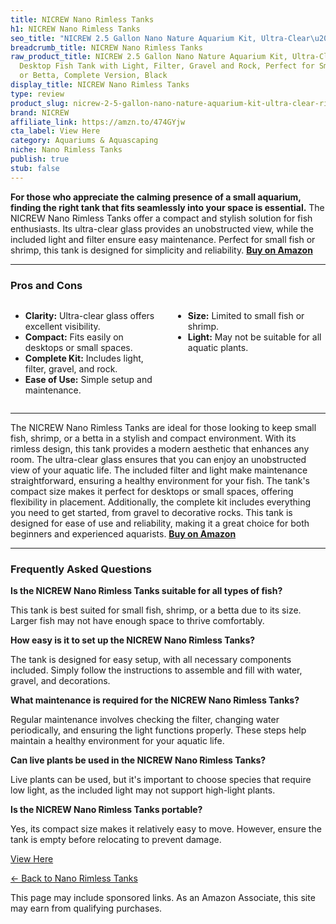 ```yaml
---
title: NICREW Nano Rimless Tanks
h1: NICREW Nano Rimless Tanks
seo_title: "NICREW 2.5 Gallon Nano Nature Aquarium Kit, Ultra-Clear\u2026"
breadcrumb_title: NICREW Nano Rimless Tanks
raw_product_title: NICREW 2.5 Gallon Nano Nature Aquarium Kit, Ultra-Clear Rimless
  Desktop Fish Tank with Light, Filter, Gravel and Rock, Perfect for Small Fish, Shrimp,
  or Betta, Complete Version, Black
display_title: NICREW Nano Rimless Tanks
type: review
product_slug: nicrew-2-5-gallon-nano-nature-aquarium-kit-ultra-clear-rimless-desktop-eb2637ce
brand: NICREW
affiliate_link: https://amzn.to/474GYjw
cta_label: View Here
category: Aquariums & Aquascaping
niche: Nano Rimless Tanks
publish: true
stub: false
---
```


<div id="intro" class="full-width">
  <p><strong>For those who appreciate the calming presence of a small aquarium, finding the right tank that fits seamlessly into your space is essential.</strong> The NICREW Nano Rimless Tanks offer a compact and stylish solution for fish enthusiasts. Its ultra-clear glass provides an unobstructed view, while the included light and filter ensure easy maintenance. Perfect for small fish or shrimp, this tank is designed for simplicity and reliability. <a href="https://amzn.to/474GYjw" rel="nofollow sponsored noopener" target="_blank"><strong>Buy on Amazon</strong></a></p>
</div>

<hr />
<h3 id="pros-cons">Pros and Cons</h3>
<div class="pc-grid" style="display:grid;grid-template-columns:1fr 1fr;gap:16px;">
  <ul>
    <li><strong>Clarity:</strong> Ultra-clear glass offers excellent visibility.</li>
    <li><strong>Compact:</strong> Fits easily on desktops or small spaces.</li>
    <li><strong>Complete Kit:</strong> Includes light, filter, gravel, and rock.</li>
    <li><strong>Ease of Use:</strong> Simple setup and maintenance.</li>
  </ul>
  <ul>
    <li><strong>Size:</strong> Limited to small fish or shrimp.</li>
    <li><strong>Light:</strong> May not be suitable for all aquatic plants.</li>
  </ul>
</div>
<hr />

<div class="full-width">
  <p>The NICREW Nano Rimless Tanks are ideal for those looking to keep small fish, shrimp, or a betta in a stylish and compact environment. With its rimless design, this tank provides a modern aesthetic that enhances any room. The ultra-clear glass ensures that you can enjoy an unobstructed view of your aquatic life. The included filter and light make maintenance straightforward, ensuring a healthy environment for your fish. The tank's compact size makes it perfect for desktops or small spaces, offering flexibility in placement. Additionally, the complete kit includes everything you need to get started, from gravel to decorative rocks. This tank is designed for ease of use and reliability, making it a great choice for both beginners and experienced aquarists. <a href="https://amzn.to/474GYjw" rel="nofollow sponsored noopener" target="_blank"><strong>Buy on Amazon</strong></a></p>
</div>

<hr />
<h3 id="faqs">Frequently Asked Questions</h3>

<p><strong>Is the NICREW Nano Rimless Tanks suitable for all types of fish?</strong></p>
<p>This tank is best suited for small fish, shrimp, or a betta due to its size. Larger fish may not have enough space to thrive comfortably.</p>

<p><strong>How easy is it to set up the NICREW Nano Rimless Tanks?</strong></p>
<p>The tank is designed for easy setup, with all necessary components included. Simply follow the instructions to assemble and fill with water, gravel, and decorations.</p>

<p><strong>What maintenance is required for the NICREW Nano Rimless Tanks?</strong></p>
<p>Regular maintenance involves checking the filter, changing water periodically, and ensuring the light functions properly. These steps help maintain a healthy environment for your aquatic life.</p>

<p><strong>Can live plants be used in the NICREW Nano Rimless Tanks?</strong></p>
<p>Live plants can be used, but it's important to choose species that require low light, as the included light may not support high-light plants.</p>

<p><strong>Is the NICREW Nano Rimless Tanks portable?</strong></p>
<p>Yes, its compact size makes it relatively easy to move. However, ensure the tank is empty before relocating to prevent damage.</p>
<p><a class="btn" href="https://amzn.to/474GYjw" target="_blank" rel="nofollow sponsored noopener">View Here</a></p>
<p><a href="/roundups/aquariums-aquascaping/nano-rimless-tanks/">← Back to Nano Rimless Tanks</a></p>
<aside class="disclosure">This page may include sponsored links. As an Amazon Associate, this site may earn from qualifying purchases.</aside>
